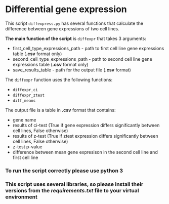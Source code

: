 # Differential gene expression #

This script `diffexpress.py` has several functions that calculate the difference between gene expressions of two cell lines.

**The main function of the script** is `diffexpr` that takes 3 arguments:
- first_cell_type_expressions_path - path to first cell line gene expressions table (**.csv** format only)
- second_cell_type_expressions_path - path to second cell line gene expressions table (**.csv** format only)
- save_results_table - path for the output file (**.csv** format)

The `diffexpr` function uses the following functions: 
- `diffexpr_ci`
- `diffexpr_ztest`
- `diff_means`

The output file is a table in **.csv** format that contains:
- gene name
- results of ci-test (True if gene expression differs significantly between cell lines, False otherwise)
- results of z-test (True if ztest expression differs significantly between cell lines, False otherwise)
- z-test p-value
- difference between mean gene expresison in the second cell line and first cell line

### To run the script correctly please use **python 3** ###
### This script uses several libraries, so **please install** their versions from the *requirements.txt* file to your virtual environment ###
